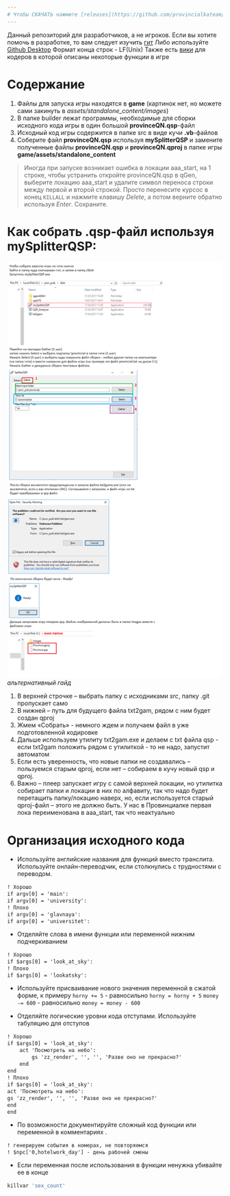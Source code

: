 ```yaml
--- 
# Чтобы СКАЧАТЬ нажмите [releases](https://github.com/provincialkateam/provincial/releases)
---
```

Данный репозиторий для разработчиков, а не игроков.
Если вы хотите помочь в разработке, то вам следует изучить [гит](https://git-scm.com/book/ru/v1)
Либо используйте [Github Desktop](https://desktop.github.com/) 
Формат конца строк - LF(Unix)
Также есть [вики](https://github.com/provincialkateam/provincial/wiki) для кодеров в которой описаны некоторые функции в игре

# Содержание
1. Файлы для запуска игры находятся в **game** (картинок нет, но можете сами закинуть в *assets/standalone_content/images*) 
2. В папке builder лежат программы, необходимые для сборки исходного кода игры в один большой **provinceQN.qsp**-файл
3. Исходный код игры содержится в папке src в виде кучи **.vb**-файлов
4. Соберите файл **provinceQN.qsp** используя **mySplitterQSP** и замените полученные файлы **provinceQN.qsp** и **provinceQN.qproj** в папке игры **game/assets/standalone_content**
> Иногда при запуске возникает ошибка в локации aaa_start, на 1 строке, чтобы устранить откройте provinceQN.qsp в qGen, выберите локацию aaa_start и удалите символ переноса строки между первой и второй строкой. Просто перенесите курсос в конец `KILLALL` и нажмите клавишу *Delete*, а потом верните обратно используя *Enter*. Сохраните.

# Как собрать .qsp-файл используя mySplitterQSP:
![тутор](https://raw.githubusercontent.com/provincialkateam/provincial/master/builder/%D0%B8%D0%BD%D1%81%D1%82%D1%80%D1%83%D0%BA%D1%86%D0%B8%D1%8F.png)
*альтернативный гайд*
1. В верхней строчке – выбрать папку с исходниками *src*, папку .git пропускает само
2. В нижней – путь для будущего файла txt2gam, рядом с ним будет создан qproj
3. Жмем «Собрать» - немного ждем и получаем файл в уже подготовленной кодировке
4. Дальше используем утилиту txt2gam.exe и делаем с txt файла qsp  - если txt2gam положить рядом с утилиткой - то не надо, запустит автоматом
5. Если есть уверенность, что новые папки не создавались – пользуемся старым qproj, если нет – собираем в кучу новый qsp и qproj.
6. Важно – плеер запускает игру с самой верхней локации, но утилитка собирает папки и локации в них по алфавиту, так что надо будет перетащить папку/локацию наверх, но, если используется старый qproj-файл – этого не должно быть. У нас в Провинциалке первая лока переименована в aaa\_start, так что неактуально
# Организация исходного кода
* Используйте английские названия для функций вместо транслита. 
Используйте онлайн-переводчик, если столкнулись с трудностями с переводом.
```Fortran
! Хорошо
if argv[0] = 'main':
if argv[0] = 'university':
! Плохо
if argv[0] = 'glavnaya':
if argv[0] = 'universitet':
```

* Отделяйте слова в имени функции или переменной нижним подчеркиванием
```Fortran
! Хорошо
if $args[0] = 'look_at_sky':
! Плохо
if $args[0] = 'lookatsky':
```

* Используйте присваивание нового значения переменной в сжатой форме, к примеру
`horny += 5` - равносильно `horny = horny + 5`
`money -= 600` - равносильно `money = money - 600`

* Отделяйте логические уровни кода отступами. Используйте табуляцию для отступов
```Fortran
! Хорошо
if $args[0] = 'look_at_sky':
	act 'Посмотреть на небо':
		gs 'zz_render', '', '', 'Разве оно не прекрасно?'
	end
end    
! Плохо
if $args[0] = 'look_at_sky':
act 'Посмотреть на небо':
gs 'zz_render', '', '', 'Разве оно не прекрасно?'
end
end   
```
* По возможности документируйте сложный код функции или переменной в комментариях . 
```Fortran
! генерируем события в номерах, не повторяемся
! $npc['0,hotelwork_day'] - день рабочей смены
```
* Если переменная после использования в функции ненужна убивайте ее в конце
```Ruby
killvar 'sex_count'
```